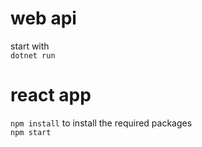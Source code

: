 # web api
start with<br />
`dotnet run`
# react app
`npm install` to install the required packages
<br />
`npm start`
